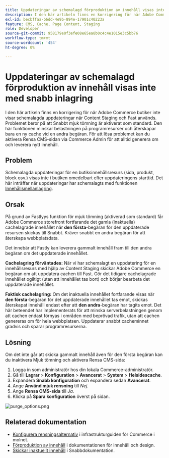 ```yaml
---
title: Uppdateringar av schemalagd förproduktion av innehåll visas inte med snabb inlagring
description: I den här artikeln finns en korrigering för när Adobe Commerce butiker inte visar schemalagda uppdateringar när Content Staging och Fast används. Problemet beror på att Snabbt mjuk tömning är aktiverat som standard. Den här funktionen minskar belastningen på programresurser och återskapar bara en ny cache vid en andra begäran. För att lösa problemet kan du aktivera Rensa CMS-sidan via Commerce Admin för att alltid generera om och leverera nytt innehåll.
exl-id: becbffaa-b6dd-4e9b-894e-17901c40223a
feature: CMS, Cache, Page Content, Staging
role: Developer
source-git-commit: 958179e0f3efe08e65ea8b0c4c4e1015e3c5bb76
workflow-type: tm+mt
source-wordcount: '454'
ht-degree: 0%

---
```


# Uppdateringar av schemalagd förproduktion av innehåll visas inte med snabb inlagring

I den här artikeln finns en korrigering för när Adobe Commerce butiker inte visar schemalagda uppdateringar när Content Staging och Fast används. Problemet beror på att Snabbt mjuk tömning är aktiverat som standard. Den här funktionen minskar belastningen på programresurser och återskapar bara en ny cache vid en andra begäran. För att lösa problemet kan du aktivera Rensa CMS-sidan via Commerce Admin för att alltid generera om och leverera nytt innehåll.

## Problem

Schemalagda uppdateringar för en butiksinnehållsresurs (sida, produkt, block osv.) visas inte i butiken omedelbart efter uppdateringens starttid. Det här inträffar när uppdateringar har schemalagts med funktionen [Innehållsmellanlagring](https://experienceleague.adobe.com/docs/commerce-admin/content-design/staging/content-staging.html?lang=sv-SE).

## Orsak

På grund av Fastlyys funktion för mjuk tömning (aktiverad som standard) får Adobe Commerce storefront fortfarande det gamla (inaktuella) cachelagrade innehållet när **den första**-begäran för den uppdaterade resursen skickas till Snabbt. Kräver snabbt en andra begäran för att återskapa webbplatsdata.

Det innebär att Fastly kan leverera gammalt innehåll fram till den andra begäran om det uppdaterade innehållet.

**Cachelagring förväntades:** När vi har schemalagt en uppdatering för en innehållsresurs med hjälp av Content Staging skickar Adobe Commerce en begäran om att uppdatera cachen till Fast. Gör det tidigare cachelagrade innehållet ogiltigt (utan att innehållet tas bort) och börjar bearbeta det uppdaterade innehållet.

**Faktisk cachelagring:** Om det inaktuella innehållet fortfarande visas när **den första**-begäran för det uppdaterade innehållet tas emot, skickas återskapat innehåll endast efter att **den andra**-begäran har tagits emot. Det här beteendet har implementerats för att minska serverbelastningen genom att cachen endast förnyas i områden med beprövad trafik, utan att cachen genereras om för hela webbplatsen. Uppdaterar snabbt cacheminnet gradvis och sparar programresurserna.

## Lösning

Om det inte går att skicka gammalt innehåll även för den första begäran kan du inaktivera Mjuk tömning och aktivera Rensa CMS-sida:

1. Logga in som administratör hos din lokala Commerce-administratör.
1. Gå till **Lagrar** > **Konfiguration** > **Avancerat** > **System** > **Helsidescache**.
1. Expandera **Snabb konfiguration** och expandera sedan **Avancerat**.
1. Ange **Använd mjuk rensning** till *Nej*.
1. Ange **Rensa CMS-sida** till *Ja*.
1. Klicka på **Spara konfiguration** överst på sidan.


![purge_options.png](assets/purge_options.png)

## Relaterad dokumentation

* [Konfigurera rensningsalternativ](https://experienceleague.adobe.com/docs/commerce-cloud-service/user-guide/cdn/setup-fastly/fastly-configuration.html?lang=sv-SE) i infrastrukturguiden för Commerce i molnet.
* [Förproduktion av innehåll](https://experienceleague.adobe.com/docs/commerce-admin/content-design/staging/content-staging.html?lang=sv-SE) i dokumentationen för innehåll och design.
* [Skickar inaktuellt innehåll](https://docs.fastly.com/guides/performance-tuning/serving-stale-content) i Snabbdokumentation.
